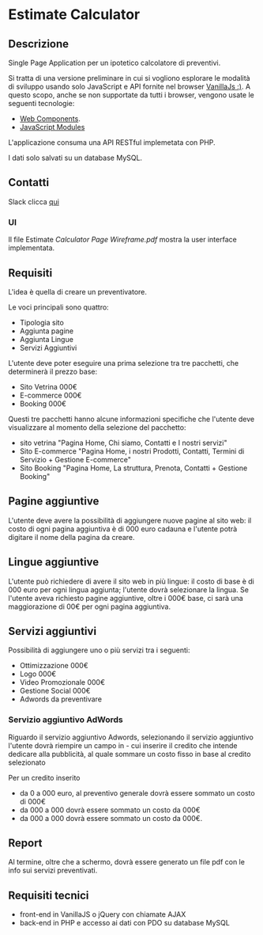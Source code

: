 # Estimate Calculator

## Descrizione

Single Page Application per un ipotetico calcolatore di preventivi.

Si tratta di una versione preliminare in cui si vogliono esplorare le modalità di sviluppo usando solo JavaScript e API fornite nel browser [VanillaJs :)](http://VanillaJs). A questo scopo, anche se non supportate da tutti i browser, vengono usate le seguenti tecnologie:
- [Web Components](https://developer.mozilla.org/en-US/docs/Web/Web_components).
- [JavaScript Modules](https://developer.mozilla.org/en-US/docs/Web/JavaScript/Reference/Statements/export)

L'applicazione consuma una API RESTful implemetata con PHP.

I dati solo salvati su un database MySQL.

## Contatti

Slack clicca [qui](https://join.slack.com/t/vanillajs-workspace/shared_invite/enQtNTY1NzU4MzU2NDM2LTMxNTRlMjA2MWY3MGMwMTAwZTExNTViMGExMDQwNGVhNzJjZWYxOWE0NjNmOWFmMTQxYmUwNGY1YTA5NTY5YWE)

### UI

Il file Estimate *Calculator Page Wireframe.pdf* mostra la user interface implementata.

## Requisiti

L'idea è quella di creare un preventivatore.

Le voci principali sono quattro:
- Tipologia sito
- Aggiunta pagine
- Aggiunta Lingue
- Servizi Aggiuntivi

L'utente deve poter eseguire una prima selezione tra tre pacchetti, che determinerà il prezzo base:
- Sito Vetrina 000€
- E-commerce 000€
- Booking 000€

Questi tre pacchetti hanno alcune informazioni specifiche che l'utente deve visualizzare al momento della selezione del pacchetto:
- sito vetrina  "Pagina Home, Chi siamo, Contatti e I nostri servizi"
- Sito E-commerce "Pagina Home, i nostri Prodotti, Contatti, Termini di Servizio +  Gestione E-commerce"
- Sito Booking "Pagina Home, La struttura, Prenota, Contatti + Gestione Booking"

## Pagine aggiuntive

L'utente deve avere la possibilità di aggiungere nuove pagine al sito web:
il costo di ogni pagina aggiuntiva è di 000 euro cadauna e l'utente potrà digitare il nome della pagina da creare.

## Lingue aggiuntive

L'utente può richiedere di avere il sito web in più lingue:
il costo di base è di 000 euro per ogni lingua aggiunta; l'utente dovrà selezionare la lingua.
Se l'utente aveva richiesto pagine aggiuntive, oltre i 000€ base, ci sarà una maggiorazione di 00€ per ogni pagina aggiuntiva.

## Servizi aggiuntivi

Possibilità di aggiungere uno o più servizi tra i seguenti:
- Ottimizzazione 000€
- Logo 000€
- Video Promozionale 000€
- Gestione Social 000€
- Adwords da preventivare

### Servizio aggiuntivo AdWords

Riguardo il servizio aggiuntivo Adwords, selezionando il  servizio aggiuntivo l'utente dovrà riempire un campo in - cui inserire il credito che intende dedicare alla pubblicità, al quale sommare un costo fisso in base al credito selezionato

Per un credito inserito
- da 0 a 000 euro, al preventivo generale dovrà essere sommato un costo di 000€
- da 000 a 000 dovrà essere sommato un costo da 000€
- da 000 a 000 dovrà essere sommato un costo da 000€.

## Report

Al termine, oltre che a schermo, dovrà essere generato un file pdf con le info sui servizi preventivati.

## Requisiti tecnici
- front-end in VanillaJS o jQuery con chiamate AJAX
- back-end in PHP e accesso ai dati con PDO su database MySQL